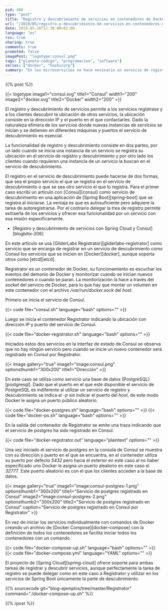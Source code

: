 ```yaml
---
pid: 408
type: "post"
title: "Registro y descubrimiento de servicios en contenedores de Docker con Consul y Registrator"
url: "/2019/05/registro-y-descubrimiento-de-servicios-en-contenedores-de-docker-con-consul-y-registrator/"
date: 2019-05-26T11:30:00+02:00
language: "es"
rss: true
sharing: true
comments: true
promoted: false
imagePost: "logotype:consul.png"
tags: ["planeta-codigo", "programacion", "software"]
series: ["docker", "hashicorp"]
summary: "En los microservicios se hace necesario un servicio de registro y descubrimiento como Eureka o Consul que permita conocer la ubicación de las instancias en cada momento. Las instancias de los servicios se pueden registrar ellas mismas o esta tarea se puede delegar en una en otro servicio. Al usar contenedores de Docker una herramienta que permite delegar el registro y desregistro en Consul de los servicios es GliderLabs Registrator."
---
```


{{% post %}}

{{< logotype image1="consul.svg" title1="Consul" width1="200" image2="docker.svg" title2="Docker" width2="200" >}}

El registro y descubrimiento de servicios permite a los servicios registrase y a los clientes descubrir la ubicación de otros servicios, la ubicación consiste en la dirección IP y el puerto en el que contactarles. Dado la naturaleza efímera de los servicios donde nuevas instancias de servicios se inician y se detienen en diferentes máquinas y puertos el servicio de descubrimiento es esencial.

La funcionalidad de registro y descubrimiento consiste en dos partes, por un lado cuando se inicia una instancia de un servicio se registra su ubicación en el servicio de registro y descubrimiento y por otro lado los clientes cuando requieren una instancia de un servicio la buscan en el servicio de descubrimiento.

El registro en el servicio de descubrimiento puede hacerse de dos formas, que sea el propio servicio el que se registra en el servicio de descubrimiento o que se sea otro servicio el que lo registra. Para el primer caso escribí un artículo con [Consul][consul] como servicio de descubrimiento en una aplicación de [Spring Boot][spring-boot] que se registra al iniciarse. La ventaja es que es autosuficiente pero adquiere la tarea de autoregistrarse. Por el contrario delegar la trea de registro permite extraerla de los servicios y ofrecer esa funcionalidad por un servicio con esa misión específicamente.

* [Registro y descubrimiento de servicios con Spring Cloud y Consul][blogbitix-206]

En este artículo se usa [GliderLabs Registrator][gliderlabs-registrator] como servicio que se encarga de registrar en un servicio de descubrimiento como Consul los servicios que se inicien en [Docker][docker], aunque soporta otros como [etcd][etcd].

Registrator es un contenedor de Docker, su funcionamiento es escuchar los eventos del demonio de Docker y monitorizar cuando se inician nuevos contenedores o cuando se paran. La monitorización la hace a través del _socket_ del servicio de Docker, para lo que hay que montar un volumen en este contenedor con el archivo _/var/run/docker.sock_ del _host_.

Primero se inicia el servicio de Consul.

{{< code file="consul.sh" language="bash" options="" >}}

Luego se inicia el contenedor Registrator indicando la ubicación con dirección IP y puerto del servicio de Consul.

{{< code file="docker-registrator.sh" language="bash" options="" >}}

Iniciados estos dos servicios en la interfaz de estado de Consul se observa que no hay ningún servicio pero cuando se inicie un nuevo contenedor será registrado en Consul por Registrator. 

{{< image
    gallery="true"
    image1="image:consul.png" optionsthumb1="300x200" title1="Dirección" >}}

En este caso se utiliza como servicio una base de datos [PostgreSQL][postgresql]. Dado que el puerto en el que esté disponible el servicio de PostgreSQL es indiferente al utilizar un servicio de registro y descubrimiento se indica el _-p_ sin indicar el puerto del _host_, de este modo Docker le asigna un puerto público aleatorio.

{{< code file="docker-postgres.sh" language="bash" options="" >}}
{{< code file="docker-ps.sh" language="bash" options="" >}}

En la salida del contenedor de Registrator se emite una traza indicando que el servicio de postgres ha sido registrado en Consul.

{{< code file="docker-registrator.out" language="plaintext" options="" >}}

Una vez iniciado el servicio de postgres en la consola de Consul se muestra con su dirección y puerto en el que se encuentra, en el contenedor utiliza su puerto por defecto _5432_ pero hacia el exterior en este caso al no haber especificado uno Docker le asigna un puerto aleatorio en este caso el _32777_. Este puerto aleatorio es con el que los clientes acceden a la base de datos.

{{< image
    gallery="true"
    image1="image:consul-postgres-1.png" optionsthumb1="300x200" title1="Servicio de postgres registrado en Consul"
    image2="image:consul-postgres-2.png" optionsthumb2="300x200" title2="Servicio de postgres registrado en Consul"
    caption="Servicio de postgres registrado en Consul por Registrator" >}}

En vez de iniciar los servicios individualmente con comandos de Docker creando un archivo de [Docker Compose][docker-compose] con la definición de todos los contenedores se facilita iniciar todos los contenedores con un comando.

{{< code file="docker-compose-up.sh" language="bash" options="" >}}
{{< code file="docker-compose.yml" language="YAML" options="" >}}

El proyecto de [Spring Cloud][spring-cloud] ofrece soporte para ambas tareas de registrar y descubrir servicios, aunque perfectamente la tarea de registro se puede delegar como en este caso a Registrator y utilizar en los servicios de Spring Boot únicamente la parte de descubrimiento.

{{% sourcecode git="blog-ejemplos/tree/master/Registrator" command="./docker-compose-up.sh" %}}

{{% /post %}}
